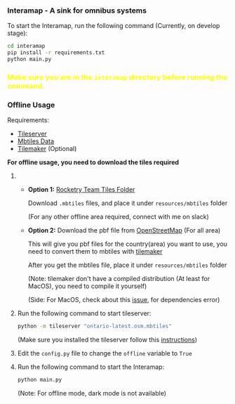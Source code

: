 ### Interamap - A sink for omnibus systems

To start the Interamap, run the following command (Currently, on develop stage):

```bash
cd interamap
pip install -r requirements.txt
python main.py
```
### <font color="Yellow"> Make sure you are in the `interamap` directory before running the command. </font>

### Offline Usage

Requirements:
- [Tileserver](https://tileserver.readthedocs.io/en/latest/installation.html)
- [Mbtiles Data](https://drive.google.com/drive/folders/1nIU1vqQJ2A0i9TZeG5T14Rajfa-ljGfe?usp=sharing)
- [Tilemaker](https://github.com/systemed/tilemaker) (Optional)

**For offline usage, you need to download the tiles required**
1.  - **Option 1:** [Rocketry Team Tiles Folder](https://drive.google.com/drive/folders/1nIU1vqQJ2A0i9TZeG5T14Rajfa-ljGfe?usp=sharing) 
    
        Download `.mbtiles` files, and place it under `resources/mbtiles` folder
    
        (For any other offline area required, connect with me on slack)

    - **Option 2:** Download the pbf file from
     [OpenStreetMap](https://download.geofabrik.de/north-america/canada.html) (For all area)
     
        This will give you pbf files for the country(area) you want to use, you need to convert them to mbtiles with [tilemaker](https://github.com/systemed/tilemaker)

        After you get the mbtiles file, place it under `resources/mbtiles` folder

        (Note: tilemaker don't have a compiled distribution (At least for MacOS), you need to compile it yourself)  

        (Side: For MacOS, check about this [issue](https://github.com/systemed/tilemaker/issues/690), for dependencies error)
2. Run the following command to start tileserver:
    ```bash
    python -m tileserver "ontario-latest.osm.mbtiles" 
    ```
    (Make sure you installed the tileserver follow this [instructions](https://tileserver.readthedocs.io/en/latest/installation.html))

3. Edit the `config.py` file to change the `offline` variable to `True`
4. Run the following command to start the Interamap:
    ```bash
    python main.py
    ```
    (Note: For offline mode, dark mode is not available)